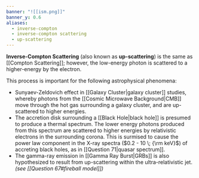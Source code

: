 ```yaml
---
banner: "![[ism.png]]"
banner_y: 0.6
aliases:
  - inverse-compton
  - inverse-compton scattering
  - up-scattering
---
```

**Inverse-Compton Scattering** (also known as **up-scattering**) is the same as [[Compton Scattering]]; however, the low-energy photon is scattered to a higher-energy by the electron.

This process is important for the following astrophysical phenomena:

- Sunyaev-Zeldovich effect in [[Galaxy Cluster|galaxy cluster]] studies, whereby photons from the [[Cosmic Microwave Background|CMB]] move through the hot gas surrounding a galaxy cluster, and are up-scattered to higher energies.
- The accretion disk surrounding a [[Black Hole|black hole]] is presumed to produce a thermal spectrum. The lower energy photons produced from this spectrum are scattered to higher energies by relativistic electrons in the surrounding corona. This is surmised to cause the power law component in the X-ray spectra ($0.2 - 10 \; {\rm keV}$) of accreting black holes, as in [[Question 71|quasar spectrum]].
- The gamma-ray emission in [[Gamma Ray Burst|GRBs]] is also hypothesized to result from up-scattering within the ultra-relativistic jet. *(see [[Question 67#fireball model]])*
